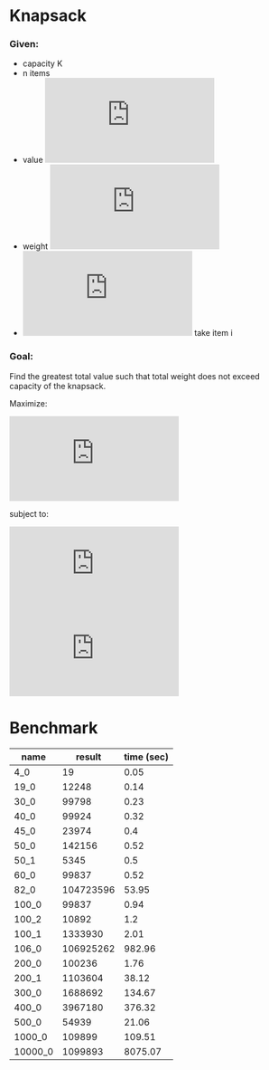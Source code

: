 # Knapsack

### Given:

 - capacity K
 - n items
 - value ![V_i](https://latex.codecogs.com/gif.latex?%5Cinline%20V_i)
 - weight ![W_i](https://latex.codecogs.com/gif.latex?%5Cinline%20W_i)
 - ![X_i](https://latex.codecogs.com/gif.latex?%5Cinline%20X_i) take item i

### Goal:

Find the greatest total value such that total weight does not exceed capacity of the knapsack.

Maximize:

![max_func](https://latex.codecogs.com/gif.latex?%5Csum_%7Bi%5C%20%5Cin%5C%201%5C%2C...%5C%2Cn%7D%5C%20v_i%5C%2Cx_i)

subject to:

![sum_constraint](https://latex.codecogs.com/gif.latex?%5Cinline%20%5Csum_%7Bi%20%5Cin%201%5C%2C...%5C%2Cn%7D%20w_i%20%5Ccdot%20x_i%20%5Cle%20K)  
![x_i_constraint](https://latex.codecogs.com/gif.latex?x_i%5C%20%5Cin%5C%20%5C%7B0%2C%5C%2C1%5C%7D%5C%20%28i%5C%20%5Cin%5C%201%5C%2C...%5C%2Cn%29)

# Benchmark

|name|result|time (sec)|
|----|----|----|
|4_0|19|0.05|
|19_0|12248|0.14|
|30_0|99798|0.23|
|40_0|99924|0.32|
|45_0|23974|0.4|
|50_0|142156|0.52|
|50_1|5345|0.5|
|60_0|99837|0.52|
|82_0|104723596|53.95|
|100_0|99837|0.94|
|100_2|10892|1.2|
|100_1|1333930|2.01|
|106_0|106925262|982.96|
|200_0|100236|1.76|
|200_1|1103604|38.12|
|300_0|1688692|134.67|
|400_0|3967180|376.32|
|500_0|54939|21.06|
|1000_0|109899|109.51|
|10000_0|1099893|8075.07|
